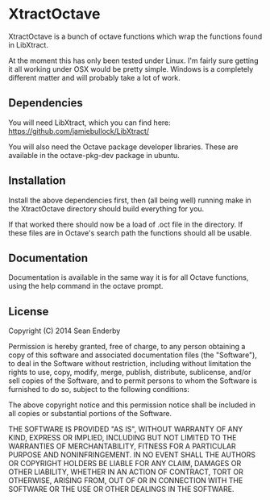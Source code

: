 # XtractOctave

XtractOctave is a bunch of octave functions which wrap the functions found in LibXtract.

At the moment this has only been tested under Linux.
I'm fairly sure getting it all working under OSX would be pretty simple.
Windows is a completely different matter and will probably take a lot of work.

## Dependencies

You will need LibXtract, which you can find here:
https://github.com/jamiebullock/LibXtract/

You will also need the Octave package developer libraries. These are available in the octave-pkg-dev package in ubuntu. 

## Installation

Install the above dependencies first, then (all being well) running make in the XtractOctave directory should build everything for you.

If that worked there should now be a load of .oct file in the directory. If these files are in Octave's search path the functions should all be usable.

## Documentation

Documentation is available in the same way it is for all Octave functions, using the help command in the octave prompt.

## License 

Copyright (C) 2014 Sean Enderby

Permission is hereby granted, free of charge, to any person obtaining a copy
of this software and associated documentation files (the "Software"), to
deal in the Software without restriction, including without limitation the
rights to use, copy, modify, merge, publish, distribute, sublicense, and/or
sell copies of the Software, and to permit persons to whom the Software is
furnished to do so, subject to the following conditions:

The above copyright notice and this permission notice shall be included in
all copies or substantial portions of the Software.

THE SOFTWARE IS PROVIDED "AS IS", WITHOUT WARRANTY OF ANY KIND, EXPRESS OR
IMPLIED, INCLUDING BUT NOT LIMITED TO THE WARRANTIES OF MERCHANTABILITY,
FITNESS FOR A PARTICULAR PURPOSE AND NONINFRINGEMENT. IN NO EVENT SHALL THE
AUTHORS OR COPYRIGHT HOLDERS BE LIABLE FOR ANY CLAIM, DAMAGES OR OTHER
LIABILITY, WHETHER IN AN ACTION OF CONTRACT, TORT OR OTHERWISE, ARISING
FROM, OUT OF OR IN CONNECTION WITH THE SOFTWARE OR THE USE OR OTHER DEALINGS
IN THE SOFTWARE.
